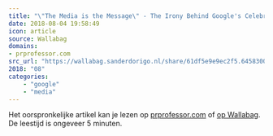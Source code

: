 ```yaml
---
title: "\"The Media is the Message\" - The Irony Behind Google's Celebration of Marshall McLuhan"
date: 2018-08-04 19:58:49
icon: article
source: Wallabag
domains:
- prprofessor.com
src_url: "https://wallabag.sanderdorigo.nl/share/61df5e9e9ec2f5.64583008"
2018: "08"
categories:
    - "google"
    - "media"
---
```

Het oorspronkelijke artikel kan je lezen op [prprofessor.com](https://www.prprofessor.com/home/mcluhan) of [op Wallabag](https://wallabag.sanderdorigo.nl/share/61df5e9e9ec2f5.64583008). De leestijd is ongeveer 5 minuten.
